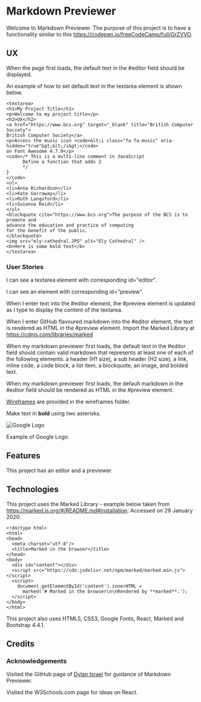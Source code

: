 # Markdown Previewer

Welcome to Markdown Previewer.  The purpose of this project is to have a functionality similar to this
https://codepen.io/freeCodeCamp/full/GrZVVO.

## UX

When the page first loads, the default text in the #editor field should be displayed.

An example of how to set default text in the textarea element is shown below.

```
<textarea>
<h1>My Project Title</h1>
<p>Welcome to my project title</p>
<h2>UX</h2>
<a href="https://www.bcs.org" target="_blank" title="British Computer Society">
British Computer Society</a>
<p>Access the music icon <code>&lt;i class="fa fa-music" aria-hidden="true"&gt;&lt;/i&gt;</code>
on Font Awesome 4.7.0</p>
<code>/* This is a multi-line comment in JavaScript
      Define a function that adds 2
      */
}
</code>
<ul>
<li>Anna Richardson</li>
<li>Kate Garraway</li>
<li>Ruth Langsford</li>
<li>Susanna Reid</li>
</ul>
<blockquote cite="https://www.bcs.org">The purpose of the BCS is to promote and
advance the education and practice of computing
for the benefit of the public.
</blockquote>
<img src="ely-cathedral.JPG" alt="Ely Cathedral" />
<b>Here is some bold text</b>
</textarea>
```

### User Stories

I can see a textarea element with corresponding id="editor".

I can see an element with corresponding id="preview".

When I enter text into the #editor element, the #preview element is updated as I type to display the content of the textarea.

When I enter GitHub flavoured markdown into the #editor element, the text is rendered as HTML in the #preview element.
Import the Marked Library at https://cdnjs.com/libraries/marked

When my markdown previewer first loads, the default text in the #editor field should contain valid 
markdown that represents at least one of each of the 
following elements: a header (H1 size), a sub header (H2 size), a link, inline code, 
a code block, a list item, a blockquote, an image, and bolded text.

When my markdown previewer first loads, the default markdown 
in the #editor field should be rendered as HTML in the #preview element.

[Wireframes](wireframes/wireframe-markdown-previewer) are provided in the wireframes folder.

Make text in **bold** using two asterisks.

![Google Logo](http://www.google.com/images/errors/logo_sm.gif)



Example of Google Logo.

## Features

This project has an editor and a previewer.

## Technologies

This project uses the Marked Library - example below taken from https://marked.js.org/#/README.md#installation.  Accessed on
29 January 2020.

```
<!doctype html>
<html>
<head>
  <meta charset="utf-8"/>
  <title>Marked in the browser</title>
</head>
<body>
  <div id="content"></div>
  <script src="https://cdn.jsdelivr.net/npm/marked/marked.min.js"></script>
  <script>
    document.getElementById('content').innerHTML =
      marked('# Marked in the browser\n\nRendered by **marked**.');
  </script>
</body>
</html>
```

This project also uses HTML5, CSS3, Google Fonts, React, Marked and Bootstrap 4.4.1.

## Credits

### Acknowledgements

Visited the GitHub page of [Dylan Israel](https://github.com/PizzaPokerGuy) for guidance of Markdown
Previewer.

Visited the W3Schools.com page for ideas on React.
